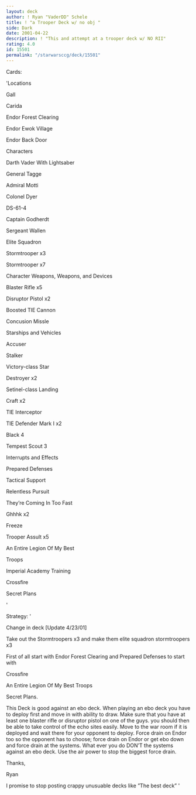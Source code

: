 ```yaml
---
layout: deck
author: ! Ryan "VaderDD" Schele
title: ! "a Trooper Deck w/ no obj "
side: Dark
date: 2001-04-22
description: ! "This and attempt at a trooper deck w/ NO RII"
rating: 4.0
id: 15501
permalink: "/starwarsccg/deck/15501"
---
```

Cards: 

'Locations 

Gall 

Carida 

Endor Forest Clearing 

Endor Ewok Village 

Endor Back Door


Characters 

Darth Vader With Lightsaber 

General Tagge 

Admiral Motti 

Colonel Dyer 

DS-61-4 

Captain Godherdt 

Sergeant Wallen 

Elite Squadron 

Stormtrooper x3 

Stormtrooper x7


Character Weapons, Weapons, and Devices

 Blaster Rifle x5 

Disruptor Pistol x2 

Boosted TIE Cannon 

Concusion Missle 



Starships and Vehicles

 Accuser 

Stalker 

Victory-class Star 

Destroyer x2 

Setinel-class Landing 

Craft x2 

TIE Interceptor 

TIE Defender Mark I x2 

Black 4 

Tempest Scout 3


Interrupts and Effects

 Prepared Defenses 

Tactical Support 

Relentless Pursuit 

They’re Coming In Too Fast 

Ghhhk x2 

Freeze 

Trooper Assult x5 

An Entire Legion Of My Best 

Troops 

Imperial Academy Training 

Crossfire 

Secret Plans

'

Strategy: '

Change in deck [Update 4/23/01]

Take out the Stormtroopers x3 and make them elite squadron stormtroopers x3




First of all start with Endor Forest Clearing and Prepared Defenses to start with 

Crossfire 

An Entire Legion Of My Best Troops 

Secret Plans. 

This Deck is good against an ebo deck. When playing an ebo deck you have to deploy first and move in with ability to draw. Make sure that you have at least one blaster rifle or disruptor pistol on one of the guys. you should then be able to take control of the echo sites easily. Move to the war room if it is deployed and wait there for your opponent to deploy. Force drain on Endor too so the opponent has to choose; force drain on Endor or get ebo down and force drain at the systems. What ever you do DON’T the systems against an ebo deck. Use the air power to stop the biggest force drain.


Thanks,

Ryan


I promise to stop posting crappy unusuable decks like ”The best deck”  '
